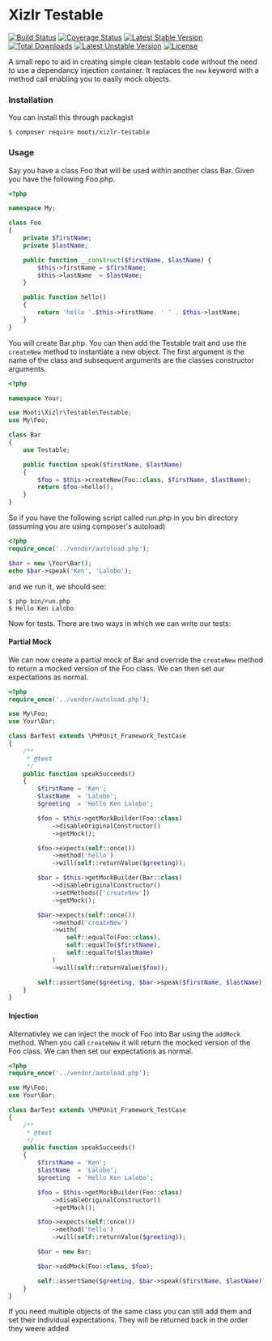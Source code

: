 # Xizlr Testable

[![Build Status](https://travis-ci.org/mooti/xizlr-testable.svg?branch=master)](https://travis-ci.org/mooti/xizlr-testable)
[![Coverage Status](https://coveralls.io/repos/github/mooti/xizlr-testable/badge.svg?branch=master)](https://coveralls.io/github/mooti/xizlr-testable?branch=master)
[![Latest Stable Version](https://poser.pugx.org/mooti/xizlr-testable/v/stable)](https://packagist.org/packages/mooti/xizlr-testable)
[![Total Downloads](https://poser.pugx.org/mooti/xizlr-testable/downloads)](https://packagist.org/packages/mooti/xizlr-testable)
[![Latest Unstable Version](https://poser.pugx.org/mooti/xizlr-testable/v/unstable)](https://packagist.org/packages/mooti/xizlr-testable)
[![License](https://poser.pugx.org/mooti/xizlr-testable/license)](https://packagist.org/packages/mooti/xizlr-testable)

A small repo to aid in creating simple clean testable code without the need to use a dependancy injection container. It replaces the ```new``` keyword with a method call enabling you to easily mock objects.

### Installation

You can install this through packagist

```
$ composer require mooti/xizlr-testable
```

### Usage

Say you have a class Foo that will be used within another class Bar. Given you have the following Foo.php.

```php
<?php

namespace My;

class Foo
{
	private $firstName;
	private $lastName;

	public function __construct($firstName, $lastName) {
		$this->firstName = $firstName;
		$this->lastName  = $lastName;
	}

	public function hello()
	{
		return 'hello '.$this->firstName. ' ' . $this->lastName;
	}
}

```

You will create Bar.php. You can then add the Testable trait and use the ```createNew``` method to instantiate a new object. The first argument is the name of the class and subsequent arguments are the classes constructor arguments. 

```php
<?php

namespace Your;

use Mooti\Xizlr\Testable\Testable;
use My\Foo;

class Bar
{
	use Testable;

	public function speak($firstName, $lastName)
	{
		$foo = $this->createNew(Foo::class, $firstName, $lastName);
		return $foo->hello();
	}
}
```

So if you have the following script called run.php in you bin directory (assuming you are using composer's autoload)

```php
<?php
require_once('../vendor/autoload.php');

$bar = new \Your\Bar();
echo $bar->speak('Ken', 'Lalobo');

```

and we run it, we should see:

```
$ php bin/run.php
$ Hello Ken Lalobo
```

Now for tests. There are two ways in which we can write our tests:

#### Partial Mock

We can now create a partial mock of Bar and override the ```createNew``` method to return a mocked version of the Foo class. We can then set our expectations as normal.

```php
<?php
require_once('../vendor/autoload.php');

use My\Foo;
use Your\Bar;

class BarTest extends \PHPUnit_Framework_TestCase
{
	/**
     * @test
     */
    public function speakSucceeds()
    {
    	$firstName = 'Ken';
    	$lastName  = 'Lalobo';
    	$greeting  = 'Hello Ken Lalobo';

        $foo = $this->getMockBuilder(Foo::class)
            ->disableOriginalConstructor()
            ->getMock();

        $foo->expects(self::once())
            ->method('hello')
            ->will(self::returnValue($greeting));

        $bar = $this->getMockBuilder(Bar::class)
            ->disableOriginalConstructor()
            ->setMethods(['createNew'])
            ->getMock();

        $bar->expects(self::once())
            ->method('createNew')
            ->with(
                self::equalTo(Foo::class),
                self::equalTo($firstName),
                self::equalTo($lastName)
            )
            ->will(self::returnValue($foo));

        self::assertSame($greeting, $bar->speak($firstName, $lastName));
    }
}
```

#### Injection

Alternativley we can inject the mock of Foo into Bar using the ```addMock``` method. When you call ```createNew``` it will return the mocked version of the Foo class. We can then set our expectations as normal.

```php
<?php
require_once('../vendor/autoload.php');

use My\Foo;
use Your\Bar;

class BarTest extends \PHPUnit_Framework_TestCase
{
    /**
     * @test
     */
    public function speakSucceeds()
    {
        $firstName = 'Ken';
        $lastName  = 'Lalobo';
        $greeting  = 'Hello Ken Lalobo';

        $foo = $this->getMockBuilder(Foo::class)
            ->disableOriginalConstructor()
            ->getMock();

        $foo->expects(self::once())
            ->method('hello')
            ->will(self::returnValue($greeting));

        $bar = new Bar;

        $bar->addMock(Foo::class, $foo);

        self::assertSame($greeting, $bar->speak($firstName, $lastName));
    }
}
```

If you need multiple objects of the same class you can still add them and set their individual expectations. They will be returned back in the order they weere added
